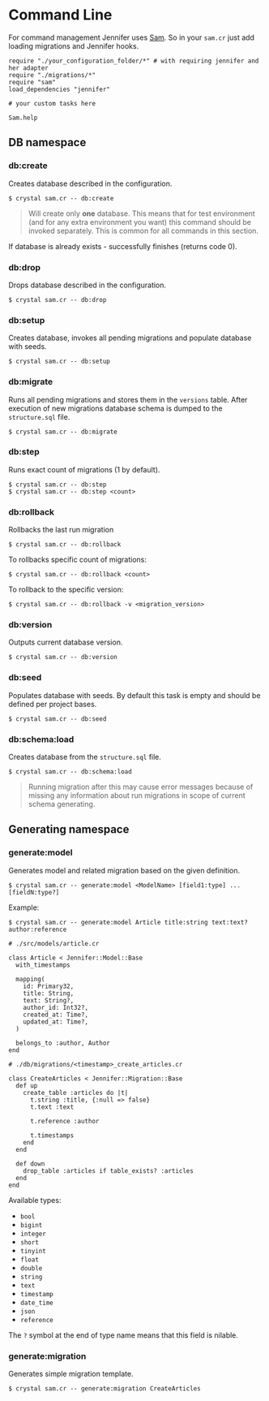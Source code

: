 # Command Line

For command management Jennifer uses [Sam](https://github.com/imdrasil/sam.cr). So in your `sam.cr` just add loading migrations and Jennifer hooks.

```crystal
require "./your_configuration_folder/*" # with requiring jennifer and her adapter
require "./migrations/*"
require "sam"
load_dependencies "jennifer"

# your custom tasks here

Sam.help
```

## DB namespace

### db:create

Creates database described in the configuration.

```shell
$ crystal sam.cr -- db:create
```

> Will create only **one** database. This means that for test environment (and for any extra environment you want) this command should be invoked separately. This is common for all commands in this section.

If database is already exists - successfully finishes (returns code 0).

### db:drop

Drops database described in the configuration.

```shell
$ crystal sam.cr -- db:drop
```

### db:setup

Creates database, invokes all pending migrations and populate database with seeds.

```shell
$ crystal sam.cr -- db:setup
```

### db:migrate

Runs all pending migrations and stores them in the `versions` table. After execution of new migrations database schema is dumped to the `structure.sql` file.

```shell
$ crystal sam.cr -- db:migrate
```

### db:step

Runs exact count of migrations (1 by default).

```shell
$ crystal sam.cr -- db:step
$ crystal sam.cr -- db:step <count>
```

### db:rollback

Rollbacks the last run migration

```shell
$ crystal sam.cr -- db:rollback
```

To rollbacks specific count of migrations:

```shell
$ crystal sam.cr -- db:rollback <count>
```

To rollback to the specific version:

```shell
$ crystal sam.cr -- db:rollback -v <migration_version>
```

### db:version

Outputs current database version.

```shell
$ crystal sam.cr -- db:version
```

### db:seed

Populates database with seeds. By default this task is empty and should be defined per project
bases.

```shell
$ crystal sam.cr -- db:seed
```

### db:schema:load

Creates database from the `structure.sql` file.

```shell
$ crystal sam.cr -- db:schema:load
```

> Running migration after this may cause error messages because of missing any information about run migrations in scope of current schema generating.

## Generating namespace

### generate:model

Generates model and related migration based on the given definition.

```shell
$ crystal sam.cr -- generate:model <ModelName> [field1:type] ... [fieldN:type?]
```

Example:

```shell
$ crystal sam.cr -- generate:model Article title:string text:text? author:reference
```

```crystal
# ./src/models/article.cr

class Article < Jennifer::Model::Base
  with_timestamps

  mapping(
    id: Primary32,
    title: String,
    text: String?,
    author_id: Int32?,
    created_at: Time?,
    updated_at: Time?,
  )

  belongs_to :author, Author
end

# ./db/migrations/<timestamp>_create_articles.cr

class CreateArticles < Jennifer::Migration::Base
  def up
    create_table :articles do |t|
      t.string :title, {:null => false}
      t.text :text

      t.reference :author

      t.timestamps
    end
  end

  def down
    drop_table :articles if table_exists? :articles
  end
end
```

Available types:

* `bool`
* `bigint`
* `integer`
* `short`
* `tinyint`
* `float`
* `double`
* `string`
* `text`
* `timestamp`
* `date_time`
* `json`
* `reference`

The `?` symbol at the end of type name means that this field is nilable.

### generate:migration

Generates simple migration template.

```shell
$ crystal sam.cr -- generate:migration CreateArticles
```
